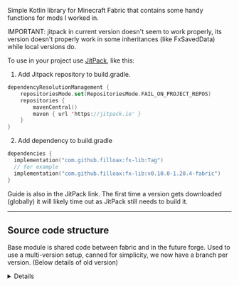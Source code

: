 Simple Kotlin library for Minecraft Fabric that contains some handy functions for mods I worked in.


IMPORTANT: jitpack in current version doesn't seem to work properly, its version doesn't properly work in some inheritances (like FxSavedData)
while local versions do.

To use in your project use [JitPack](https://jitpack.io/#filloax/fx-lib), like this:

1. Add Jitpack repository to build.gradle.

```kt
dependencyResolutionManagement {
    repositoriesMode.set(RepositoriesMode.FAIL_ON_PROJECT_REPOS)
    repositories {
        mavenCentral()
        maven { url 'https://jitpack.io' }
    }
}
```

2. Add dependency to build.gradle

```kt
dependencies {
  implementation("com.github.filloax:fx-lib:Tag")
  // for example
  implementation("com.github.filloax:fx-lib:v0.10.0-1.20.4-fabric")
}
```

Guide is also in the JitPack link. The first time a version gets downloaded (globally) it will likely time out as
JitPack still needs to build it.

---

## Source code structure

Base module is shared code between fabric and in the future forge. Used to use a multi-version setup, canned for simplicity, we now have a branch per version. (Below details of old version)

<details>

Uses template [Paramita](https://github.com/3TUSK/Paramita) as base, and also Botania's structure for
cross-loader development. Feel free to use this as a Kotlin multi-version/loader minecraft mod project template, 
even if it's not comprehensive at the moment (but adding new versions should be simple enough).

- **shared** contains code that does not depend on a specific Minecraft version (and so, Minecraft classes in general).
  So, classes that are only used by other modules without referencing MC directly.
- **\<version>-base** includes non mod-loader specific code that ideally should contain as much logic as possible
- **\<version>-\<loader>** contains loader specific code.

Use java 21 as the gradle JVM.

## TODO

Internally: rework the multi-project layout to use a common 
plugin to configure subprojects instead of a huge subprojects {}
block in the root build.gradle.kts
</details>